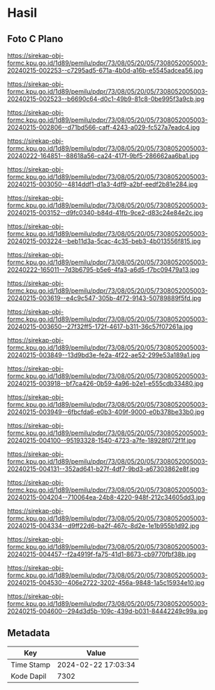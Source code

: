 # Hasil

## Foto C Plano

https://sirekap-obj-formc.kpu.go.id/1d89/pemilu/pdpr/73/08/05/20/05/7308052005003-20240215-002253--c7295ad5-671a-4b0d-a16b-e5545adcea56.jpg

https://sirekap-obj-formc.kpu.go.id/1d89/pemilu/pdpr/73/08/05/20/05/7308052005003-20240215-002523--b6690c64-d0c1-49b9-81c8-0be995f3a9cb.jpg

https://sirekap-obj-formc.kpu.go.id/1d89/pemilu/pdpr/73/08/05/20/05/7308052005003-20240215-002806--d71bd566-caff-4243-a029-fc527a7eadc4.jpg

https://sirekap-obj-formc.kpu.go.id/1d89/pemilu/pdpr/73/08/05/20/05/7308052005003-20240222-164851--88618a56-ca24-417f-9bf5-286662aa6ba1.jpg

https://sirekap-obj-formc.kpu.go.id/1d89/pemilu/pdpr/73/08/05/20/05/7308052005003-20240215-003050--4814ddf1-d1a3-4df9-a2bf-eedf2b81e284.jpg

https://sirekap-obj-formc.kpu.go.id/1d89/pemilu/pdpr/73/08/05/20/05/7308052005003-20240215-003152--d9fc0340-b84d-41fb-9ce2-d83c24e84e2c.jpg

https://sirekap-obj-formc.kpu.go.id/1d89/pemilu/pdpr/73/08/05/20/05/7308052005003-20240215-003224--beb11d3a-5cac-4c35-beb3-4b013556f815.jpg

https://sirekap-obj-formc.kpu.go.id/1d89/pemilu/pdpr/73/08/05/20/05/7308052005003-20240222-165011--7d3b6795-b5e6-4fa3-a6d5-f7bc09479a13.jpg

https://sirekap-obj-formc.kpu.go.id/1d89/pemilu/pdpr/73/08/05/20/05/7308052005003-20240215-003619--e4c9c547-305b-4f72-9143-50789889f5fd.jpg

https://sirekap-obj-formc.kpu.go.id/1d89/pemilu/pdpr/73/08/05/20/05/7308052005003-20240215-003650--27f32ff5-172f-4617-b311-36c57f07261a.jpg

https://sirekap-obj-formc.kpu.go.id/1d89/pemilu/pdpr/73/08/05/20/05/7308052005003-20240215-003849--13d9bd3e-fe2a-4f22-ae52-299e53a189a1.jpg

https://sirekap-obj-formc.kpu.go.id/1d89/pemilu/pdpr/73/08/05/20/05/7308052005003-20240215-003918--bf7ca426-0b59-4a96-b2e1-e555cdb33480.jpg

https://sirekap-obj-formc.kpu.go.id/1d89/pemilu/pdpr/73/08/05/20/05/7308052005003-20240215-003949--6fbcfda6-e0b3-409f-9000-e0b378be33b0.jpg

https://sirekap-obj-formc.kpu.go.id/1d89/pemilu/pdpr/73/08/05/20/05/7308052005003-20240215-004100--95193328-1540-4723-a7fe-18928f072f1f.jpg

https://sirekap-obj-formc.kpu.go.id/1d89/pemilu/pdpr/73/08/05/20/05/7308052005003-20240215-004131--352ad641-b27f-4df7-9bd3-a67303862e8f.jpg

https://sirekap-obj-formc.kpu.go.id/1d89/pemilu/pdpr/73/08/05/20/05/7308052005003-20240215-004204--710064ea-24b8-4220-948f-212c34605dd3.jpg

https://sirekap-obj-formc.kpu.go.id/1d89/pemilu/pdpr/73/08/05/20/05/7308052005003-20240215-004334--d9ff22d6-ba2f-467c-8d2e-1e1b955b1d92.jpg

https://sirekap-obj-formc.kpu.go.id/1d89/pemilu/pdpr/73/08/05/20/05/7308052005003-20240215-004457--f2a4919f-fa75-41d1-8673-cb9770fbf38b.jpg

https://sirekap-obj-formc.kpu.go.id/1d89/pemilu/pdpr/73/08/05/20/05/7308052005003-20240215-004530--406e2722-3202-456a-9848-1a5c15934e10.jpg

https://sirekap-obj-formc.kpu.go.id/1d89/pemilu/pdpr/73/08/05/20/05/7308052005003-20240215-004600--294d3d5b-109c-439d-b031-84442249c99a.jpg


## Metadata

| Key        | Value               |
| ---------- | ------------------- |
| Time Stamp | 2024-02-22 17:03:34 |
| Kode Dapil | 7302                |



